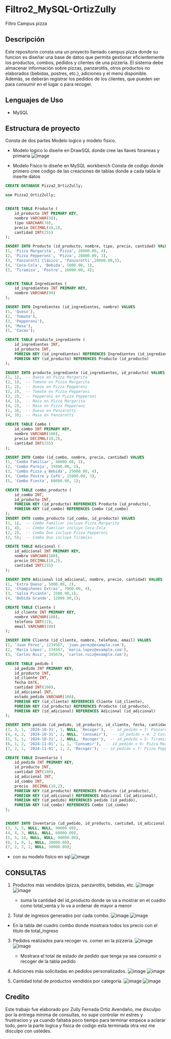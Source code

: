 # Filtro2_MySQL-OrtizZully

Filtro Campus pizza

## Descripción 

Este repositorio consta una un proyecto llamado campus pizza donde su funcion  es  diseñar una base de datos que permita gestionar eficientemente los productos, combos, pedidos y clientes de una pizzería. El sistema debe almacenar información sobre pizzas, panzarottis, otros productos no elaborados (bebidas, postres, etc.), adiciones y el menú disponible. Además, se deberán registrar los pedidos de los clientes, que pueden ser para consumir en el lugar o para recoger.

## Lenguajes de Uso 

- MySQL

## Estructura de proyecto 

Consta de dos partes Modelo logico y modelo fisico.

- Modelo logico lo diseñe en DrawSQL donde cree las llaves foraneas y primaria
  ![image](https://github.com/user-attachments/assets/6864b784-af02-48d3-830c-e840ed34a4ed)

- Modelo Fisico lo diseñe en MySQL workbench
Consta de codigo donde primero cree codigo de las creaciones de tablas donde a cada tabla le inserte datos

```sql
CREATE DATABASE Pizza2_OrtizZully;

use Pizza2_OrtizZully;


CREATE TABLE Producto (
	id_producto INT PRIMARY KEY,
    nombre VARCHAR(50),
    tipo VARCHAR(70),
    precio DECIMAL(10,2),
    cantidad INT(255)
);

INSERT INTO Producto (id_producto, nombre, tipo, precio, cantidad) VALUES
(1, 'Pizza Margarita', 'Pizza', 28000.00, 4),
(2, 'Pizza Pepperoni', 'Pizza', 28000.00, 3),
(3, 'Panzarotti Clásico', 'Panzarotti',20000.00,5),
(4, 'Coca-Cola', 'Bebida', 5000.00, 1),
(5, 'Tiramisu', 'Postre', 10000.00, 4);


CREATE TABLE Ingredientes (
	id_ingredientes INT PRIMARY KEY,
    nombre VARCHAR(90)
);

INSERT INTO Ingredientes (id_ingredientes, nombre) VALUES
(1, 'Queso'),
(2, 'Tomate'),
(3, 'Pepperoni'),
(4, 'Masa'),
(5, 'Cacao');

CREATE TABLE producto_ingrediente (
	id_ingredientes INT,
    id_producto INT,
    FOREIGN KEY (id_ingredientes) REFERENCES Ingredientes (id_ingredientes),
    FOREIGN KEY (id_producto) REFERENCES Producto (id_producto)
);

INSERT INTO producto_ingrediente (id_ingredientes, id_producto) VALUES
(1, 1),  -- Queso en Pizza Margarita
(2, 1),  -- Tomate en Pizza Margarita
(1, 2),  -- Queso en Pizza Pepperoni
(2, 2),  -- Tomate en Pizza Pepperoni
(3, 2),  -- Pepperoni en Pizza Pepperoni
(4, 1),  -- Masa en Pizza Margarita
(4, 2),  -- Masa en Pizza Pepperoni
(1, 3),  -- Queso en Panzarotti
(4, 3);  -- Masa en Panzarotti

CREATE TABLE Combo (
	id_combo INT PRIMARY KEY,
    nombre VARCHAR(100),
    precio DECIMAL(10,2),
    cantidad INT(255)
);

INSERT INTO Combo (id_combo, nombre, precio, cantidad) VALUES
(1, 'Combo Familiar', 40000.00, 1),
(2, 'Combo Pareja', 35000.00, 2),
(3, 'Combo Pizza y Bebida', 25000.00, 4),
(4, 'Combo Postre y Café', 15000.00, 3),
(5, 'Combo Fiesta', 60000.00, 1);

CREATE TABLE combo_producto (
	id_combo INT,
    id_producto INT,
    FOREIGN KEY (id_producto) REFERENCES Producto (id_producto),
    FOREIGN KEY (id_combo) REFERENCES Combo (id_combo)
);
INSERT INTO combo_producto (id_combo, id_producto) VALUES
(1, 1),  -- Combo Familiar incluye Pizza Margarita
(1, 4),  -- Combo Familiar incluye Coca-Cola
(2, 2),  -- Combo Duo incluye Pizza Pepperoni
(2, 5);  -- Combo Duo incluye Tiramisu

CREATE TABLE Adicional (
	id_adicional INT PRIMARY KEY,
    nombre VARCHAR(100),
    precio DECIMAL(10,2),
    cantidad INT(255)
);

INSERT INTO Adicional (id_adicional, nombre, precio, cantidad) VALUES
(1, 'Extra Queso', 5000.00, 2),
(2, 'Champiñones Extras', 7000.00, 4),
(3, 'Salsa Picante', 2500.00,1),
(4, 'Bebida Grande', 12000.00,1);

CREATE TABLE Cliente (
	id_cliente INT PRIMARY KEY,
    nombre VARCHAR(100),
    telefono INT(12),
    email VARCHAR(100)
);

INSERT INTO Cliente (id_cliente, nombre, telefono, email) VALUES
(1, 'Juan Pérez', 1234567, 'juan.perez@example.com'),
(2, 'María López', 234567, 'maria.lopez@example.com'),
(3, 'Carlos Ruiz', 345678, 'carlos.ruiz@example.com');

CREATE TABLE pedido (
	id_pedido INT PRIMARY KEY,
    id_producto INT,
    id_cliente INT,
    fecha DATE,
	cantidad INT(100),
    id_adicional INT,
    estado_pedido VARCHAR(100),
    FOREIGN KEY (id_cliente) REFERENCES Cliente (id_cliente),
    FOREIGN KEY (id_producto) REFERENCES Producto (id_producto),
    FOREIGN KEY (id_adicional) REFERENCES Adicional (id_adicional)
);

INSERT INTO pedido (id_pedido, id_producto, id_cliente, fecha, cantidad, id_adicional, estado_pedido) VALUES
(3, 3, 1, '2024-10-31', 1, NULL, 'Recoger'),  -- id_pedido = 3: Panzarotti por Juan Pérez
(4, 4, 2, '2024-10-31', 2, NULL, 'Consumir'),  -- id_pedido = 4: 2 Coca-Colas por María López
(5, 5, 1, '2024-10-31', 1, NULL, 'Recoger'),  -- id_pedido = 5: Tiramisu por Juan Pérez
(6, 1, 2, '2024-11-01', 1, 1, 'Consumir'),  -- id_pedido = 6: Pizza Margarita con Extra Queso por María López
(7, 2, 1, '2024-11-01', 1, 2, 'Recoger');  -- id_pedido = 7: Pizza Pepperoni con Salsa Picante por Juan Pérez

CREATE TABLE Inventario (
	id_pedido INT PRIMARY KEY,
    id_producto INT,
	cantidad INT(100),
    id_adicional INT,
    id_combo INT,
    precio  DECIMAL(10,2),
    FOREIGN KEY (id_producto) REFERENCES Producto (id_producto),
    FOREIGN KEY (id_adicional) REFERENCES Adicional (id_adicional),
    FOREIGN KEY (id_pedido) REFERENCES pedido (id_pedido),
    FOREIGN KEY (id_combo) REFERENCES Combo (id_combo)
);


INSERT INTO Inventario (id_pedido, id_producto, cantidad, id_adicional, id_combo, precio) VALUES
(3, 3, 5, NULL, NULL, 90000.00),  
(4, 4, 3, NULL, NULL, 60000.00),  
(5, 5, 14, NULL, NULL, 90000.00), 
(6, 1, 9, 1, NULL, 20000.00), 
(7, 2, 2, 2, NULL, 50000.00); 

```
- con su modelo fisico en sql
  ![image](https://github.com/user-attachments/assets/fff9e56e-a03c-4d43-a541-abde7f20c92c)

## CONSULTAS 
1. Productos más vendidos (pizza, panzarottis, bebidas, etc.
   ![image](https://github.com/user-attachments/assets/4f821bbc-73b2-4268-8ccf-b10848107ee1)
   ![image](https://github.com/user-attachments/assets/0ae928f6-c9c7-4860-8499-557124d46858)
   * suma la cantidad del id_producto donde se va a mostrar en el cuadro como total_venta y lo va a ordenar de mayor a menor
     
2. Total de ingresos generados por cada combo.
  ![image](https://github.com/user-attachments/assets/4d842308-bfe1-49d0-a65b-7a58ac57152f)
  ![image](https://github.com/user-attachments/assets/5f79cc8c-49cf-4f45-b3a3-ed7461c357fe)
  * En la tabla del cuadro combo donde mostrara todos los precio con el titulo de total_ingreso

3. Pedidos realizados para recoger vs. comer en la pizzería.
   ![image](https://github.com/user-attachments/assets/00a9d8c1-e67d-4353-8846-3a3d15470994)
   ![image](https://github.com/user-attachments/assets/ce059227-5e09-4e71-b6fa-587601278049)
   * Mostrara el total de estado de pedido que tenga ya sea consumir o recoger de la tabla pedido

4. Adiciones más solicitadas en pedidos personalizados.
   ![image](https://github.com/user-attachments/assets/455f67e4-1951-4c3c-9ee9-28a280e4b194)
   ![image](https://github.com/user-attachments/assets/803f58a3-76c5-49e1-aae8-f22defd09c36)

5. Cantidad total de productos vendidos por categoría.
   ![image](https://github.com/user-attachments/assets/08a4350f-92ef-4250-8f37-395bfd5be9ac)
   ![image](https://github.com/user-attachments/assets/02be9e99-eccd-4407-982e-b43f7322a42d)




   


## Credito 

Este trabajo fue elaborado por Zully Fernada Ortiz Avendaño, me disculpo por la entrega minima de consultas, no supe controlar mi estres y frustracion y ya cuando faltaba poco tiempo para terminar empece a aclarar todo, pero la parte logica y fisica de codigo esta terminada otra vez me disculpo con ustedes. 

